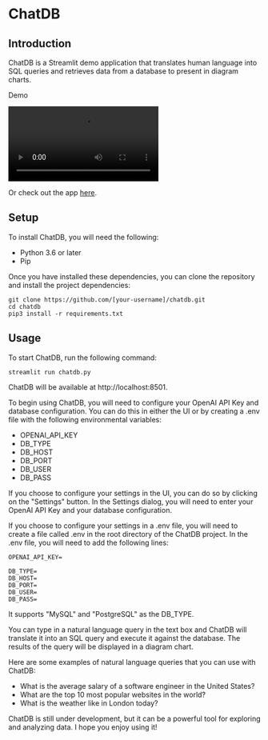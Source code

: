 # ChatDB

## Introduction

ChatDB is a Streamlit demo application that translates human language into SQL queries and retrieves data from a database to present in diagram charts.

Demo

<video src="https://github.com/syshen/chatdb/assets/678081/415ca3d7-bd26-4446-9178-bf747a7b6100" controls="controls" style="max-width: 730px;">
</video>

Or check out the app [here](https://syshen-chatdb-chatdb-cwio9h.streamlit.app/).

## Setup

To install ChatDB, you will need the following:

* Python 3.6 or later
* Pip

Once you have installed these dependencies, you can clone the repository and install the project dependencies:

```
git clone https://github.com/[your-username]/chatdb.git
cd chatdb
pip3 install -r requirements.txt
```

## Usage

To start ChatDB, run the following command:

```
streamlit run chatdb.py
```

ChatDB will be available at http://localhost:8501.

To begin using ChatDB, you will need to configure your OpenAI API Key and database configuration. You can do this in either the UI or by creating a .env file with the following environmental variables:

* OPENAI_API_KEY
* DB_TYPE
* DB_HOST
* DB_PORT
* DB_USER
* DB_PASS

If you choose to configure your settings in the UI, you can do so by clicking on the "Settings" button. In the Settings dialog, you will need to enter your OpenAI API Key and your database configuration.

If you choose to configure your settings in a .env file, you will need to create a file called .env in the root directory of the ChatDB project. In the .env file, you will need to add the following lines:

```
OPENAI_API_KEY=

DB_TYPE=
DB_HOST=
DB_PORT=
DB_USER=
DB_PASS=
```

It supports "MySQL" and "PostgreSQL" as the DB_TYPE.

You can type in a natural language query in the text box and ChatDB will translate it into an SQL query and execute it against the database. The results of the query will be displayed in a diagram chart.

Here are some examples of natural language queries that you can use with ChatDB:

* What is the average salary of a software engineer in the United States?
* What are the top 10 most popular websites in the world?
* What is the weather like in London today?

ChatDB is still under development, but it can be a powerful tool for exploring and analyzing data. I hope you enjoy using it!
